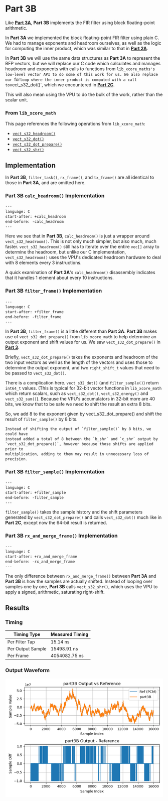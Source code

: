
# Part 3B

Like [**Part 3A**](part3A.md), **Part 3B** implements the FIR filter 
using block floating-point arithmetic.

In **Part 3A** we implemented the block floating-point FIR filter using plain C.
We had to manage exponents and headroom ourselves, as well as the logic for
computing the inner product, which was similar to that in [**Part
2A**](part2A.md).

In **Part 3B** we will use the same data structures as **Part 3A** to represent
the BFP vectors, but we will replace our C code which calculates and manages
headroom and exponents with calls to functions from `lib_xcore_maths's low-level
vector API to do some of this work for us. We also replace our `for` loop where
the inner product is computed with a call to `vect_s32_dot()`, which we
encountered in [**Part 2C**](part2C.md).

This will also mean using the VPU to do the bulk of the work, rather than the
scalar unit.

### From `lib_xcore_math`

This page references the following operations from `lib_xcore_math`:

* [`vect_s32_headroom()`](https://github.com/xmos/lib_xcore_math/blob/v2.1.1/lib_xcore_math/api/xmath/vect/vect_s32.h#L554-L591)
* [`vect_s32_dot()`](https://github.com/xmos/lib_xcore_math/blob/v2.1.1/lib_xcore_math/api/xmath/vect/vect_s32.h#L399-L480)
* [`vect_s32_dot_prepare()`](https://github.com/xmos/lib_xcore_math/blob/v2.1.1/lib_xcore_math/api/xmath/vect/vect_s32_prepare.h#L182-L252)
* [`vect_s32_shr()`](https://github.com/xmos/lib_xcore_math/blob/v2.1.1/lib_xcore_math/api/xmath/vect/vect_s32.h#L1200-L1239)

## Implementation

In **Part 3B**, `filter_task()`, `rx_frame()`, and `tx_frame()` are all
identical to those in **Part 3A**, and are omitted here.

### **Part 3B** `calc_headroom()` Implementation

```{literalinclude} ../src/part3B/part3B.c
---
language: C
start-after: +calc_headroom
end-before: -calc_headroom
---
```

Here we see that in **Part 3B**, `calc_headroom()` is just a wrapper around
`vect_s32_headroom()`. This is not only much simpler, but also much, much
faster. `vect_s32_headroom()` still has to iterate over the entire `vec[]` array
to determine the headroom, but unlike our C implementation,
`vect_s32_headroom()` uses the VPU's dedicated headroom hardware to deal with 8
elements every 3 instructions.

A quick examination of **Part 3A**'s `calc_headroom()` disassembly indicates
that it handles 1 element about every 10 instructions.

### **Part 3B** `filter_frame()` Implementation

```{literalinclude} ../src/part3B/part3B.c
---
language: C
start-after: +filter_frame
end-before: -filter_frame
---
```

In **Part 3B**, `filter_frame()` is a little different than **Part 3A**. **Part
3B** makes use of `vect_s32_dot_prepare()` from `lib_xcore_math` to help
determine an output exponent and shift values for us. We saw
`vect_s32_dot_prepare()` in [**Part 3**](part3.md#_prepare-functions-in-lib_xcore_math).

Briefly, `vect_s32_dot_prepare()` takes the exponents and headroom of the two
input vectors as well as the length of the vectors and uses those to determine
the output exponent, and two `right_shift_t` values that need to be passed to
`vect_s32_dot()`.

There is a complication here. `vect_s32_dot()` (and `filter_sample()`) return
`int64_t` values. (This is typical for 32-bit vector functions in
`lib_xcore_math` which return scalars, such as `vect_s32_dot()`,
`vect_s32_energy()` and `vect_s32_sum()`). Because the VPU's accumulators in
32-bit more are 40 bits, we know that to be safe we need to shift the result an
extra 8 bits.

So, we add 8 to the exponent given by vect_s32_dot_prepare() and shift the
result of `filter_sample()` by 8 bits.

```{note} 
Instead of shifting the output of `filter_sample()` by 8 bits, we could have
instead added a total of 8 between the `b_shr` and `c_shr` output by
`vect_s32_dot_prepare()`, however because those shifts are applied prior to
multiplication, adding to them may result in unnecessary loss of precision.
```

### **Part 3B** `filter_sample()` Implementation

```{literalinclude} ../src/part3B/part3B.c
---
language: C
start-after: +filter_sample
end-before: -filter_sample
---
```

`filter_sample()` takes the sample history and the shift parameters generated by
`vect_s32_dot_prepare()` and calls `vect_s32_dot()` much like in **Part 2C**,
except now the 64-bit result is returned.

### **Part 3B** `rx_and_merge_frame()` Implementation

```{literalinclude} ../src/part3B/part3B.c
---
language: C
start-after: +rx_and_merge_frame
end-before: -rx_and_merge_frame
---
```

The only difference between `rx_and_merge_frame()` between **Part 3A** and
**Part 3B** is how the samples are actually shifted. Instead of looping over
samples one by one, **Part 3B** calls `vect_s32_shr()`, which uses the VPU to
apply a signed, arithmetic, saturating right-shift.


## Results

### Timing

| Timing Type       | Measured Timing
|-------------------|-----------------------
| Per Filter Tap    | 15.14 ns   
| Per Output Sample | 15498.91 ns
| Per Frame         | 4054082.75 ns

### Output Waveform

![**Part 3B** Output](img/part3B.png)